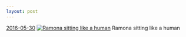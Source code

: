 ```yaml
---
layout: post
---
```


<p>
  <time><a href="/495">2016-05-30</a></time>
  <a href="/495"><img src="{{ site.assets_url }}/495-640.jpg" srcset="{{ site.assets_url }}/495-1280.jpg 1280w, {{ site.assets_url }}/495-960.jpg 960w, {{ site.assets_url }}/495-640.jpg 640w, {{ site.assets_url }}/495-320.jpg 320w" sizes="(min-width: 700px) 50vw, calc(100vw - 2rem)" alt="Ramona sitting like a human" /></a>
  <span>Ramona sitting like a human</span>
</p>
